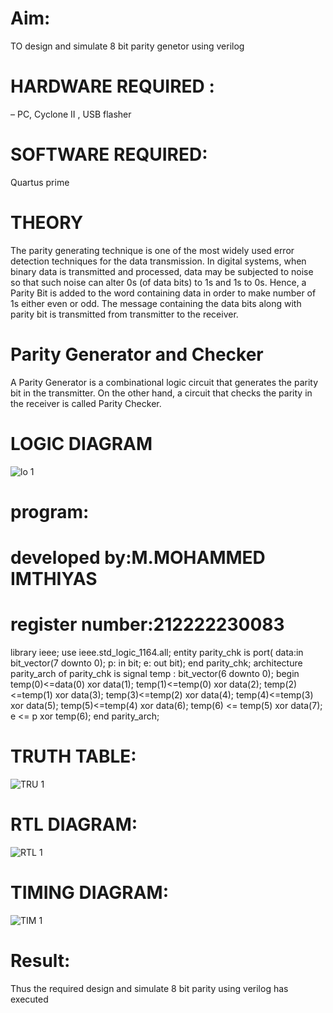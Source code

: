 # Aim:
TO design and simulate 8 bit parity genetor using verilog

# HARDWARE REQUIRED :
– PC, Cyclone II , USB flasher

# SOFTWARE REQUIRED:
Quartus prime
# THEORY
The parity generating technique is one of the most widely used error detection techniques for the data transmission. In digital systems, when binary data is transmitted and processed, data may be subjected to noise so that such noise can alter 0s (of data bits) to 1s and 1s to 0s. Hence, a Parity Bit is added to the word containing data in order to make number of 1s either even or odd. The message containing the data bits along with parity bit is transmitted from transmitter to the receiver.

# Parity Generator and Checker
A Parity Generator is a combinational logic circuit that generates the parity bit in the transmitter. On the other hand, a circuit that checks the parity in the receiver is called Parity Checker.

# LOGIC DIAGRAM

![lo 1](https://github.com/imthiyas19/Simulation-project--Digital-Electronics/assets/120353416/3c51456e-d29b-42ae-a096-e25c33acb2b9)

# program:
# developed by:M.MOHAMMED IMTHIYAS
# register number:212222230083

library ieee;
use ieee.std_logic_1164.all;
entity parity_chk is
      port( data:in bit_vector(7 downto 0);
                  p: in bit;
                  e: out bit);
end parity_chk;
architecture parity_arch of parity_chk is
signal temp : bit_vector(6 downto 0);
  begin
    temp(0)<=data(0) xor data(1);
    temp(1)<=temp(0) xor data(2);
    temp(2)<=temp(1) xor data(3);
    temp(3)<=temp(2) xor data(4);
    temp(4)<=temp(3) xor data(5);
    temp(5)<=temp(4) xor data(6);
    temp(6) <= temp(5) xor data(7);
    e <= p xor temp(6);
end parity_arch;

# TRUTH TABLE:
![TRU 1](https://github.com/imthiyas19/Simulation-project--Digital-Electronics/assets/120353416/63b9c9b4-7a3e-4731-8a5e-51abbfe3336a)

# RTL DIAGRAM:

![RTL 1](https://github.com/imthiyas19/Simulation-project--Digital-Electronics/assets/120353416/3788bfdb-4679-458c-8bf0-8a30f4cdbe6d)

# TIMING DIAGRAM:

![TIM 1](https://github.com/imthiyas19/Simulation-project--Digital-Electronics/assets/120353416/6368d4df-1c24-4039-87d9-239edc7eb8fe)
# Result:
Thus the required design and simulate 8 bit parity using verilog has executed


